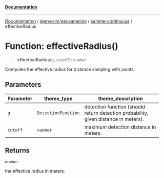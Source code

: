 [**Documentation**](../../../../README.md)

---

[Documentation](../../../../README.md) / [@envisim/geosampling](../../README.md) / [sample-continuous](../README.md) / effectiveRadius

# Function: effectiveRadius()

> **effectiveRadius**(`g`, `cutoff`): `number`

Computes the effective radius for distance sampling with points.

## Parameters

| Parameter | theme_type          | theme_description                                                                   |
| --------- | ------------------- | ----------------------------------------------------------------------------------- |
| `g`       | `DetectionFunction` | detection function (should return detection probability, given distance in meters). |
| `cutoff`  | `number`            | maximum detection distance in meters.                                               |

## Returns

`number`

the effective radius in meters.

